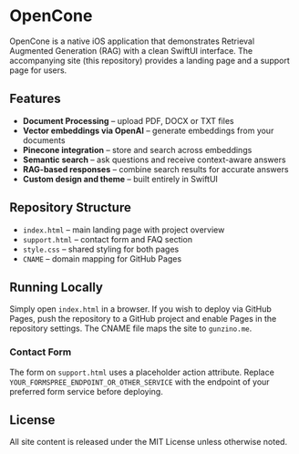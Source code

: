 # OpenCone

OpenCone is a native iOS application that demonstrates Retrieval Augmented Generation (RAG) with a clean SwiftUI interface. The accompanying site (this repository) provides a landing page and a support page for users.

## Features

- **Document Processing** – upload PDF, DOCX or TXT files
- **Vector embeddings via OpenAI** – generate embeddings from your documents
- **Pinecone integration** – store and search across embeddings
- **Semantic search** – ask questions and receive context-aware answers
- **RAG-based responses** – combine search results for accurate answers
- **Custom design and theme** – built entirely in SwiftUI

## Repository Structure

- `index.html` – main landing page with project overview
- `support.html` – contact form and FAQ section
- `style.css` – shared styling for both pages
- `CNAME` – domain mapping for GitHub Pages

## Running Locally

Simply open `index.html` in a browser. If you wish to deploy via GitHub Pages, push the repository to a GitHub project and enable Pages in the repository settings. The CNAME file maps the site to `gunzino.me`.

### Contact Form

The form on `support.html` uses a placeholder action attribute. Replace `YOUR_FORMSPREE_ENDPOINT_OR_OTHER_SERVICE` with the endpoint of your preferred form service before deploying.

## License

All site content is released under the MIT License unless otherwise noted.
